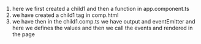 1. here we first created a child1 and then a function in app.component.ts
2. we have created a child1 tag in comp.html
3. we have then in the child1.comp.ts we have output and eventEmitter and here we defines the values and then we call the events and rendered in the page